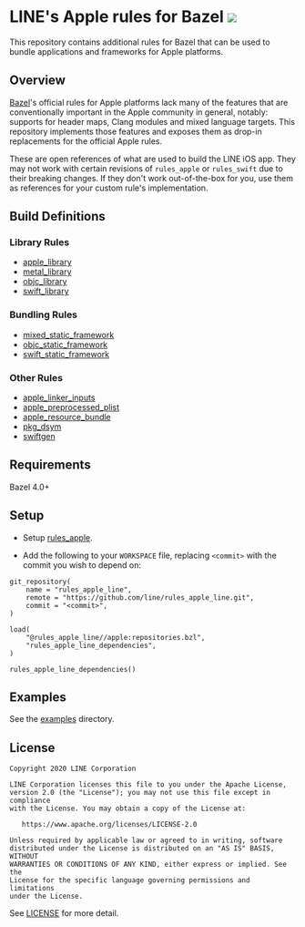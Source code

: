 # LINE's Apple rules for Bazel ![](https://github.com/line/bazel_rules_apple/workflows/build/badge.svg)

This repository contains additional rules for Bazel that can be used to bundle
applications and frameworks for Apple platforms.

## Overview

[Bazel](http://bazel.build)'s official rules for Apple platforms lack many of
the features that are conventionally important in the Apple community in
general, notably: supports for header maps, Clang modules and mixed language
targets. This repository implements those features and exposes them as drop-in
replacements for the official Apple rules.

These are open references of what are used to build the LINE iOS app. They may
not work with certain revisions of `rules_apple` or `rules_swift` due to
their breaking changes. If they don't work out-of-the-box for you, use them as
references for your custom rule's implementation.

## Build Definitions

### Library Rules

* [apple_library](docs/README.md#apple_library)
* [metal_library](docs/README.md#metal_library)
* [objc_library](docs/README.md#objc_library)
* [swift_library](docs/README.md#swift_library)

### Bundling Rules

* [mixed_static_framework](docs/README.md#mixed_static_framework)
* [objc_static_framework](docs/README.md#objc_static_framework)
* [swift_static_framework](docs/README.md#swift_static_framework)

### Other Rules

* [apple_linker_inputs](docs/README.md#apple_linker_inputs)
* [apple_preprocessed_plist](docs/README.md#apple_preprocessed_plist)
* [apple_resource_bundle](docs/README.md#apple_resource_bundle)
* [pkg_dsym](docs/README.md#pkg_dsym)
* [swiftgen](docs/README.md#swiftgen)

## Requirements

Bazel 4.0+

## Setup

- Setup [rules_apple](https://github.com/bazelbuild/rules_apple#quick-setup).

- Add the following to your `WORKSPACE` file, replacing `<commit>` with the
  commit you wish to depend on:

```starlark
git_repository(
    name = "rules_apple_line",
    remote = "https://github.com/line/rules_apple_line.git",
    commit = "<commit>",
)

load(
    "@rules_apple_line//apple:repositories.bzl",
    "rules_apple_line_dependencies",
)

rules_apple_line_dependencies()
```

## Examples

See the [examples](examples) directory.

## License

```
Copyright 2020 LINE Corporation

LINE Corporation licenses this file to you under the Apache License,
version 2.0 (the "License"); you may not use this file except in compliance
with the License. You may obtain a copy of the License at:

   https://www.apache.org/licenses/LICENSE-2.0

Unless required by applicable law or agreed to in writing, software
distributed under the License is distributed on an "AS IS" BASIS, WITHOUT
WARRANTIES OR CONDITIONS OF ANY KIND, either express or implied. See the
License for the specific language governing permissions and limitations
under the License.
```

See [LICENSE](LICENSE) for more detail.
